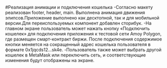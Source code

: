 
#Реализация анимации и подключения кошелька
-Согласно макету реализован footer, header, main. Выполнена анимация движения элипсов.Приложение выполнено как десктопной, так и для мобильной версии.Для переиспользуемых компонент добавлен сторибук.
-На главном экране пользователь может нажать кнопку «Подключить кошелек» для подключения приложения к тестовой сети Amoy Polygon, где размещен смарт-контракт биржи. После подключения содержимое кнопки меняется на сокращенный адрес кошелька пользователя в формате 0x1jqcds12...sk4e.
-Пользователь также может выбрать другой кошелек в MetaMask или переключить сеть, и соответствующие изменения будут отображены на экране.
